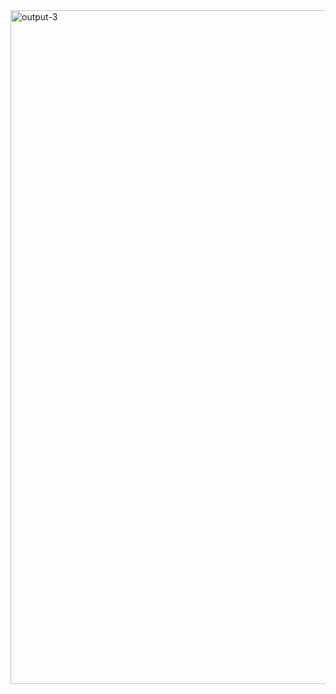 <img width="1918" height="1078" alt="output-3" src="https://github.com/user-attachments/assets/638d6cf3-f0fd-47c6-89cd-7200e32b122b" />
